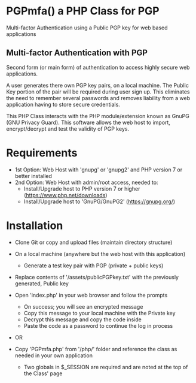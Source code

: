 # PGPmfa() a PHP Class for PGP
Multi-factor Authentication using a Public PGP key for web based applications

## Multi-factor Authentication with PGP
Second form (or main form) of authentication to access highly secure web applications. 

A user generates there own PGP key pairs, on a local machine. The Public Key portion of the pair will be required during user sign up. This eliminates the need to remember several passwords and removes liability from a web application having to store secure credentials.

This PHP Class interacts with the PHP module/extension known as GnuPG (GNU Privacy Guard). This software allows the web host to import, encrypt/decrypt and test the validity of PGP keys.

# Requirements
  * 1st Option: Web Host with 'gnupg' or 'gnupg2' and PHP version 7 or better installed
  * 2nd Option: Web Host with admin/root access, needed to:
    - Install/Upgrade host to PHP version 7 or higher (https://www.php.net/downloads)
    - Install/Upgrade host to 'GnuPG/GnuPG2' (https://gnupg.org/)

# Installation
  * Clone Git or copy and upload files (maintain directory structure)
  * On a local machine (anywhere but the web host with this application)
    - Generate a test key pair with PGP (private + public keys)
  * Replace contents of '/assets/publicPGPkey.txt' with the previously generated, Public key
  * Open 'index.php' in your web browser and follow the prompts
    - On success; you will see an encrypted message
    - Copy this message to your local machine with the Private key
    - Decrypt this message and copy the code inside
    - Paste the code as a password to continue the log in process

  * OR

  * Copy 'PGPmfa.php' from '/php/' folder and reference the class as needed in your own application
    - Two globals in $_SESSION are required and are noted at the top of the Class' page